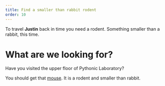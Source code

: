 ```yaml
---
title: Find a smaller than rabbit rodent
order: 10
---
```


To travel **Justin** back in time you need a rodent. Something smaller than a rabbit, this time.

# What are we looking for?
Have you visited the upper floor of Pythonic Laboratory?

You should get that [mouse](mouse.md). It is a rodent and smaller than rabbit.
